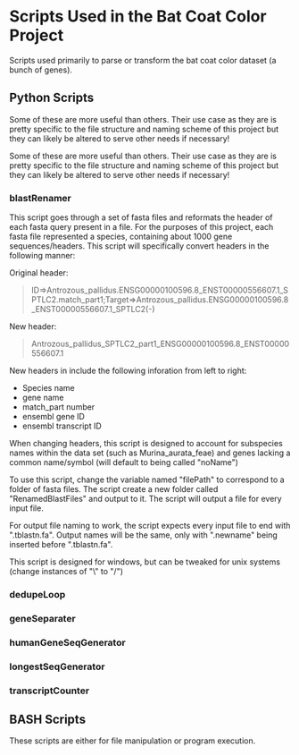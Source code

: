 # Scripts Used in the Bat Coat Color Project
Scripts used primarily to parse or transform the bat coat color dataset (a bunch of genes).


## Python Scripts

Some of these are more useful than others. Their use case as they are is pretty specific to the file structure and naming scheme of this project but they can likely be altered to serve other needs if necessary! 

Some of these are more useful than others. Their use case as they are is pretty specific to the file structure and naming scheme of this project but they can likely be altered to serve other needs if necessary! 

### blastRenamer

This script goes through a set of fasta files and reformats the header of each fasta query present in a file. For the purposes of this project, each fasta file represented a species, containing about 1000 gene sequences/headers. This script will specifically convert headers in the following manner:

Original header:
>ID=>Antrozous_pallidus.ENSG00000100596.8_ENST00000556607.1_SPTLC2.match_part1;Target=>Antrozous_pallidus.ENSG00000100596.8_ENST00000556607.1_SPTLC2(-)

New header:
>Antrozous_pallidus_SPTLC2_part1_ENSG00000100596.8_ENST00000556607.1

New headers in include the following inforation from left to right:
- Species name
- gene name
- match_part number
- ensembl gene ID
- ensembl transcript ID

When changing headers, this script is designed to account for subspecies names within the data set (such as Murina_aurata_feae) and genes lacking a common name/symbol (will default to being called "noName")

To use this script, change the variable named "filePath" to correspond to a folder of fasta files. The script create a new folder called "RenamedBlastFiles" and output to it. The script will output a file for every input file.

For output file naming to work, the script expects every input file to end with ".tblastn.fa". Output names will be the same, only with ".newname" being inserted before ".tblastn.fa". 

This script is designed for windows, but can be tweaked for unix systems (change instances of "\\" to "/")

### dedupeLoop

### geneSeparater

### humanGeneSeqGenerator

### longestSeqGenerator

### transcriptCounter


## BASH Scripts

These scripts are either for file manipulation or program execution.